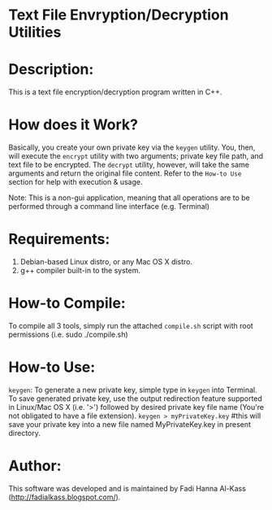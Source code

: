 Text File Envryption/Decryption Utilities
=========================================

Description:
============
This is a text file encryption/decryption program written in C++.


How does it Work?
=================
Basically, you create your own private key via the `keygen` utility. You, then, will execute the `encrypt` utility with two arguments; private key file path, and text file to be encrypted. The `decrypt` utility, however, will take the same arguments and return the original file content. Refer to the `How-to Use` section for help with execution & usage.


Note: This is a non-gui application, meaning that all operations are to be performed through a command line interface (e.g. Terminal)

Requirements:
=============
  1. Debian-based Linux distro, or any Mac OS X distro.
  2. g++ compiler built-in to the system.

How-to Compile:
==============
To compile all 3 tools, simply run the attached `compile.sh` script with root permissions (i.e. sudo ./compile.sh)

How-to Use:
===========
`keygen`:
  To generate a new private key, simple type in `keygen` into Terminal. To save generated private key, use the output redirection feature supported in Linux/Mac OS X (i.e. '>') followed by desired private key file name (You're not obligated to have a file extension).
    `keygen > myPrivateKey.key` #this will save your private key into a new file named MyPrivateKey.key in present directory.
  
           
            
Author:
=======
This software was developed and is maintained by Fadi Hanna Al-Kass (http://fadialkass.blogspot.com/).
